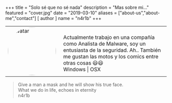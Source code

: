 +++
title = "Solo sé que no sé nada"
description = "Mas sobre mi..."
featured = "cover.jpg"
date = "2019-03-10"
aliases = ["about-us","about-me","contact"]
[ author ]
  name = "n4r1b"
+++

<table border="0">
 <tr>
    <td><img src="/images/avatar.jpg" style="width:150px; border-radius: 50%" alt="Avatar"></td>
    <td style="width: 450px;padding-left: 15px;padding-top: 15px;">
        Actualmente trabajo en una compañía como Analista de Malware, soy un entusiasta de la seguridad. Ah.. También me gustan las motos y los comics entre otras cosas 😃😃<br/>
        Windows | OSX
    </td>
 </tr>
</table>

> Give a man a mask and he will show his true face.<br/> What we do in life, echoes in eternity<br/>n4r1b